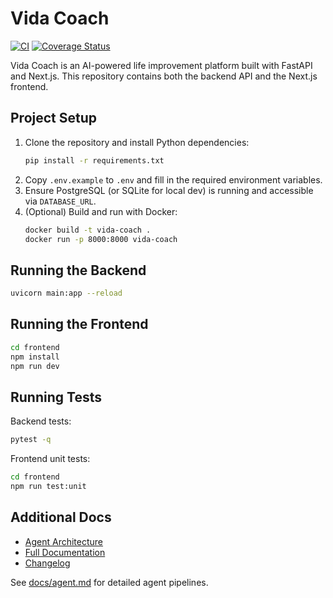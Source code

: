 # Vida Coach

[![CI](https://github.com/my-org/vida-coach/actions/workflows/test.yml/badge.svg)](https://github.com/my-org/vida-coach/actions/workflows/test.yml)
[![Coverage Status](https://codecov.io/gh/my-org/vida-coach/branch/main/graph/badge.svg)](https://codecov.io/gh/my-org/vida-coach)

Vida Coach is an AI-powered life improvement platform built with FastAPI and Next.js. This repository contains both the backend API and the Next.js frontend.

## Project Setup

1. Clone the repository and install Python dependencies:
   ```bash
   pip install -r requirements.txt
   ```
2. Copy `.env.example` to `.env` and fill in the required environment variables.
3. Ensure PostgreSQL (or SQLite for local dev) is running and accessible via `DATABASE_URL`.
4. (Optional) Build and run with Docker:
   ```bash
   docker build -t vida-coach .
   docker run -p 8000:8000 vida-coach
   ```

## Running the Backend

```bash
uvicorn main:app --reload
```

## Running the Frontend

```bash
cd frontend
npm install
npm run dev
```

## Running Tests

Backend tests:
```bash
pytest -q
```

Frontend unit tests:
```bash
cd frontend
npm run test:unit
```

## Additional Docs

- [Agent Architecture](AGENTS.md)
- [Full Documentation](docs/README.md)
- [Changelog](changelog.md)

See [docs/agent.md](docs/agent.md) for detailed agent pipelines.
